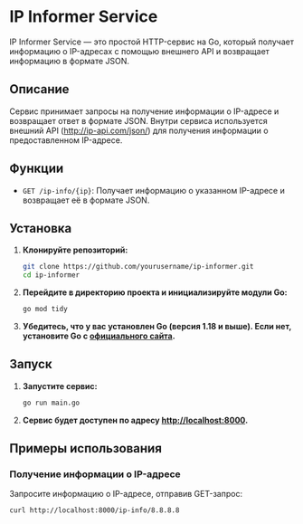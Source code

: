 # IP Informer Service

IP Informer Service — это простой HTTP-сервис на Go, который получает информацию о IP-адресах с помощью внешнего API и возвращает информацию в формате JSON.

## Описание

Сервис принимает запросы на получение информации о IP-адресе и возвращает ответ в формате JSON. Внутри сервиса используется внешний API (http://ip-api.com/json/) для получения информации о предоставленном IP-адресе.

## Функции

- `GET /ip-info/{ip}`: Получает информацию о указанном IP-адресе и возвращает её в формате JSON.

## Установка

1. **Клонируйте репозиторий:**

    ```bash
    git clone https://github.com/yourusername/ip-informer.git
    cd ip-informer
    ```

2. **Перейдите в директорию проекта и инициализируйте модули Go:**

    ```bash
    go mod tidy
    ```

3. **Убедитесь, что у вас установлен Go (версия 1.18 и выше). Если нет, установите Go с [официального сайта](https://golang.org/doc/install).**

## Запуск

1. **Запустите сервис:**

    ```bash
    go run main.go
    ```

2. **Сервис будет доступен по адресу [http://localhost:8000](http://localhost:8000).**

## Примеры использования

### Получение информации о IP-адресе

Запросите информацию о IP-адресе, отправив GET-запрос:

```bash
curl http://localhost:8000/ip-info/8.8.8.8
